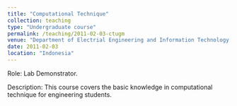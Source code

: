 ```yaml
---
title: "Computational Technique"
collection: teaching
type: "Undergraduate course"
permalink: /teaching/2011-02-03-ctugm
venue: "Department of Electrial Engineering and Information Technology, Universitas Gadjah Mada"
date: 2011-02-03
location: "Indonesia"
---
```


Role: Lab Demonstrator.

Description: This course covers the basic knowledge in computational technique for engineering students.
